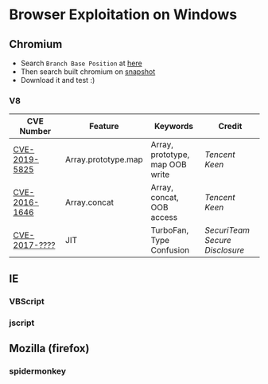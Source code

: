 # Browser Exploitation on Windows

## Chromium
* Search `Branch Base Position` at [here](https://omahaproxy.appspot.com/)
* Then search built chromium on [snapshot](https://commondatastorage.googleapis.com/chromium-browser-snapshots/index.html)
* Download it and test :)

### V8
CVE Number | Feature | Keywords | Credit
---------- | ------- | -------- | ------
[CVE-2019-5825](./chromium/941743/README.md) | Array.prototype.map | Array, prototype, map OOB write | _Tencent Keen_
[CVE-2016-1646](./chromium/594574/README.md) | Array.concat | Array, concat, OOB access | _Tencent Keen_
[CVE-2017-????](./chromium/746946/README.md) | JIT | TurboFan, Type Confusion | _SecuriTeam Secure Disclosure_

## IE
### VBScript

### jscript

## Mozilla (firefox)

### spidermonkey